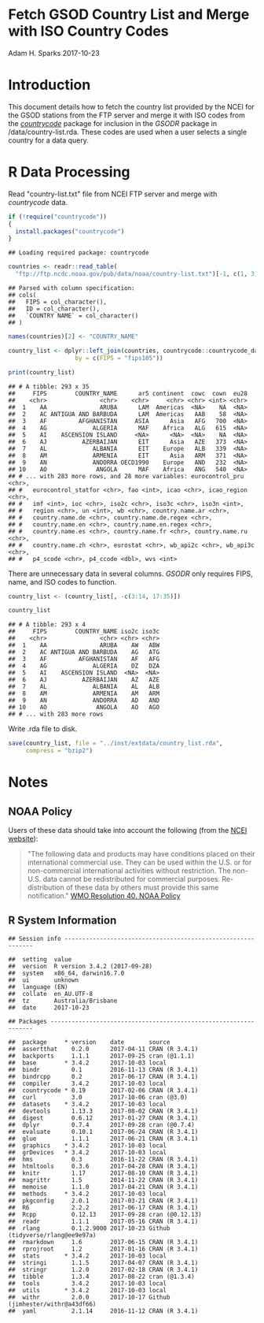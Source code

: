 Fetch GSOD Country List and Merge with ISO Country Codes
================
Adam H. Sparks
2017-10-23

Introduction
============

This document details how to fetch the country list provided by the NCEI for the GSOD stations from the FTP server and merge it with ISO codes from the [*countrycode*](https://cran.r-project.org/package=countrycode) package for inclusion in the *GSODR* package in /data/country-list.rda. These codes are used when a user selects a single country for a data query.

R Data Processing
=================

Read "country-list.txt" file from NCEI FTP server and merge with *countrycode* data.

``` r
if (!require("countrycode"))
{
  install.packages("countrycode")
}
```

    ## Loading required package: countrycode

``` r
countries <- readr::read_table(
  "ftp://ftp.ncdc.noaa.gov/pub/data/noaa/country-list.txt")[-1, c(1, 3)]
```

    ## Parsed with column specification:
    ## cols(
    ##   FIPS = col_character(),
    ##   ID = col_character(),
    ##   `COUNTRY NAME` = col_character()
    ## )

``` r
names(countries)[2] <- "COUNTRY_NAME"

country_list <- dplyr::left_join(countries, countrycode::countrycode_data,
                   by = c(FIPS = "fips105"))

print(country_list)
```

    ## # A tibble: 293 x 35
    ##     FIPS        COUNTRY_NAME      ar5 continent  cowc  cown  eu28
    ##    <chr>               <chr>    <chr>     <chr> <chr> <int> <chr>
    ##  1    AA               ARUBA      LAM  Americas  <NA>    NA  <NA>
    ##  2    AC ANTIGUA AND BARBUDA      LAM  Americas   AAB    58  <NA>
    ##  3    AF         AFGHANISTAN     ASIA      Asia   AFG   700  <NA>
    ##  4    AG             ALGERIA      MAF    Africa   ALG   615  <NA>
    ##  5    AI    ASCENSION ISLAND     <NA>      <NA>  <NA>    NA  <NA>
    ##  6    AJ          AZERBAIJAN      EIT      Asia   AZE   373  <NA>
    ##  7    AL             ALBANIA      EIT    Europe   ALB   339  <NA>
    ##  8    AM             ARMENIA      EIT      Asia   ARM   371  <NA>
    ##  9    AN             ANDORRA OECD1990    Europe   AND   232  <NA>
    ## 10    AO              ANGOLA      MAF    Africa   ANG   540  <NA>
    ## # ... with 283 more rows, and 28 more variables: eurocontrol_pru <chr>,
    ## #   eurocontrol_statfor <chr>, fao <int>, icao <chr>, icao_region <chr>,
    ## #   imf <int>, ioc <chr>, iso2c <chr>, iso3c <chr>, iso3n <int>,
    ## #   region <chr>, un <int>, wb <chr>, country.name.ar <chr>,
    ## #   country.name.de <chr>, country.name.de.regex <chr>,
    ## #   country.name.en <chr>, country.name.en.regex <chr>,
    ## #   country.name.es <chr>, country.name.fr <chr>, country.name.ru <chr>,
    ## #   country.name.zh <chr>, eurostat <chr>, wb_api2c <chr>, wb_api3c <chr>,
    ## #   p4_scode <chr>, p4_ccode <dbl>, wvs <int>

There are unnecessary data in several columns. *GSODR* only requires FIPS, name, and ISO codes to function.

``` r
country_list <- (country_list[, -c(3:14, 17:35)])

country_list
```

    ## # A tibble: 293 x 4
    ##     FIPS        COUNTRY_NAME iso2c iso3c
    ##    <chr>               <chr> <chr> <chr>
    ##  1    AA               ARUBA    AW   ABW
    ##  2    AC ANTIGUA AND BARBUDA    AG   ATG
    ##  3    AF         AFGHANISTAN    AF   AFG
    ##  4    AG             ALGERIA    DZ   DZA
    ##  5    AI    ASCENSION ISLAND  <NA>  <NA>
    ##  6    AJ          AZERBAIJAN    AZ   AZE
    ##  7    AL             ALBANIA    AL   ALB
    ##  8    AM             ARMENIA    AM   ARM
    ##  9    AN             ANDORRA    AD   AND
    ## 10    AO              ANGOLA    AO   AGO
    ## # ... with 283 more rows

Write .rda file to disk.

``` r
save(country_list, file = "../inst/extdata/country_list.rda",
     compress = "bzip2")
```

Notes
=====

NOAA Policy
-----------

Users of these data should take into account the following (from the [NCEI website](http://www7.ncdc.noaa.gov/CDO/cdoselect.cmd?datasetabbv=GSOD&countryabbv=&georegionabbv=)):

> "The following data and products may have conditions placed on their international commercial use. They can be used within the U.S. or for non-commercial international activities without restriction. The non-U.S. data cannot be redistributed for commercial purposes. Re-distribution of these data by others must provide this same notification." [WMO Resolution 40. NOAA Policy](http://www.wmo.int/pages/about/Resolution40.html)

R System Information
--------------------

    ## Session info -------------------------------------------------------------

    ##  setting  value                       
    ##  version  R version 3.4.2 (2017-09-28)
    ##  system   x86_64, darwin16.7.0        
    ##  ui       unknown                     
    ##  language (EN)                        
    ##  collate  en_AU.UTF-8                 
    ##  tz       Australia/Brisbane          
    ##  date     2017-10-23

    ## Packages -----------------------------------------------------------------

    ##  package     * version    date       source                          
    ##  assertthat    0.2.0      2017-04-11 CRAN (R 3.4.1)                  
    ##  backports     1.1.1      2017-09-25 cran (@1.1.1)                   
    ##  base        * 3.4.2      2017-10-03 local                           
    ##  bindr         0.1        2016-11-13 CRAN (R 3.4.1)                  
    ##  bindrcpp      0.2        2017-06-17 CRAN (R 3.4.1)                  
    ##  compiler      3.4.2      2017-10-03 local                           
    ##  countrycode * 0.19       2017-02-06 CRAN (R 3.4.1)                  
    ##  curl          3.0        2017-10-06 cran (@3.0)                     
    ##  datasets    * 3.4.2      2017-10-03 local                           
    ##  devtools      1.13.3     2017-08-02 CRAN (R 3.4.1)                  
    ##  digest        0.6.12     2017-01-27 CRAN (R 3.4.1)                  
    ##  dplyr         0.7.4      2017-09-28 cran (@0.7.4)                   
    ##  evaluate      0.10.1     2017-06-24 CRAN (R 3.4.1)                  
    ##  glue          1.1.1      2017-06-21 CRAN (R 3.4.1)                  
    ##  graphics    * 3.4.2      2017-10-03 local                           
    ##  grDevices   * 3.4.2      2017-10-03 local                           
    ##  hms           0.3        2016-11-22 CRAN (R 3.4.1)                  
    ##  htmltools     0.3.6      2017-04-28 CRAN (R 3.4.1)                  
    ##  knitr         1.17       2017-08-10 CRAN (R 3.4.1)                  
    ##  magrittr      1.5        2014-11-22 CRAN (R 3.4.1)                  
    ##  memoise       1.1.0      2017-04-21 CRAN (R 3.4.1)                  
    ##  methods     * 3.4.2      2017-10-03 local                           
    ##  pkgconfig     2.0.1      2017-03-21 CRAN (R 3.4.1)                  
    ##  R6            2.2.2      2017-06-17 CRAN (R 3.4.1)                  
    ##  Rcpp          0.12.13    2017-09-28 cran (@0.12.13)                 
    ##  readr         1.1.1      2017-05-16 CRAN (R 3.4.1)                  
    ##  rlang         0.1.2.9000 2017-10-23 Github (tidyverse/rlang@ee9e97a)
    ##  rmarkdown     1.6        2017-06-15 CRAN (R 3.4.1)                  
    ##  rprojroot     1.2        2017-01-16 CRAN (R 3.4.1)                  
    ##  stats       * 3.4.2      2017-10-03 local                           
    ##  stringi       1.1.5      2017-04-07 CRAN (R 3.4.1)                  
    ##  stringr       1.2.0      2017-02-18 CRAN (R 3.4.1)                  
    ##  tibble        1.3.4      2017-08-22 cran (@1.3.4)                   
    ##  tools         3.4.2      2017-10-03 local                           
    ##  utils       * 3.4.2      2017-10-03 local                           
    ##  withr         2.0.0      2017-10-17 Github (jimhester/withr@a43df66)
    ##  yaml          2.1.14     2016-11-12 CRAN (R 3.4.1)

